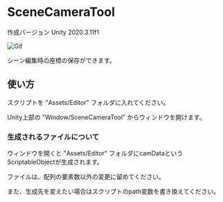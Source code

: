 # SceneCameraTool

作成バージョン Unity 2020.3.11f1

![Gif](https://user-images.githubusercontent.com/96217643/148952249-d1373a03-035d-46b0-96c0-95a089e03fc5.gif)

シーン編集時の座標の保存ができます。

## 使い方
スクリプトを "Assets/Editor" フォルダに入れてください。

Unity上部の "Window/SceneCameraTool" からウィンドウを開けます。

### 生成されるファイルについて
ウィンドウを開くと "Assets/Editor" フォルダにcamDataというScriptableObjectが生成されます。

ファイルは、配列の要素数以外の変更に留めてください。

また、生成先を変えたい場合はスクリプトのpath変数を書き換えてください。
